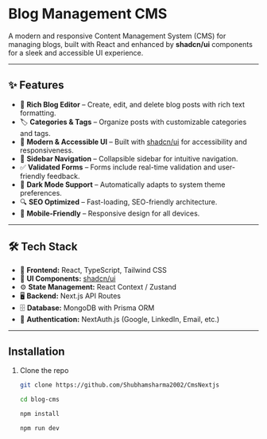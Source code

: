 # Blog Management CMS

A modern and responsive Content Management System (CMS) for managing blogs, built with React and enhanced by **shadcn/ui** components for a sleek and accessible UI experience.


---


## ✨ Features


- 📝 **Rich Blog Editor** – Create, edit, and delete blog posts with rich text formatting.
- 🏷️ **Categories & Tags** – Organize posts with customizable categories and tags.
- 🧩 **Modern & Accessible UI** – Built with [shadcn/ui](https://ui.shadcn.com/) for accessibility and responsiveness.
- 📁 **Sidebar Navigation** – Collapsible sidebar for intuitive navigation.
- ✅ **Validated Forms** – Forms include real-time validation and user-friendly feedback.
- 🌙 **Dark Mode Support** – Automatically adapts to system theme preferences.
- 🔍 **SEO Optimized** – Fast-loading, SEO-friendly architecture.
- 📱 **Mobile-Friendly** – Responsive design for all devices.

---


## 🛠️ Tech Stack

- 🧩 **Frontend:** React, TypeScript, Tailwind CSS  
- 🧱 **UI Components:** [shadcn/ui](https://ui.shadcn.com)  
- ⚙️ **State Management:** React Context / Zustand  
- 🖥️ **Backend:** Next.js API Routes  
- 🗄️ **Database:** MongoDB with Prisma ORM  
- 🔐 **Authentication:** NextAuth.js (Google, LinkedIn, Email, etc.)

---



## Installation


1. Clone the repo  
   ```bash
   git clone https://github.com/Shubhamsharma2002/CmsNextjs

   cd blog-cms

   npm install

   npm run dev
   
   ```

   